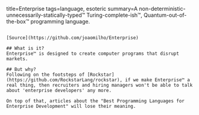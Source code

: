 title=Enterprise
tags=language, esoteric
summary=A non-deterministic-unnecessarily-statically-typed™ Turing-complete-ish™, Quantum-out-of-the-box™ programming language.
~~~~~~

[Source](https://github.com/joaomilho/Enterprise)

## What is it?
Enterprise™ is designed to create computer programs that disrupt markets.

## But why?
Following on the footsteps of [Rockstar](https://github.com/RockstarLang/rockstar), if we make Enterprise™ a real thing, then recruiters and hiring managers won't be able to talk about 'enterprise developers' any more.

On top of that, articles about the "Best Programming Languages for Enterprise Development" will lose their meaning.
